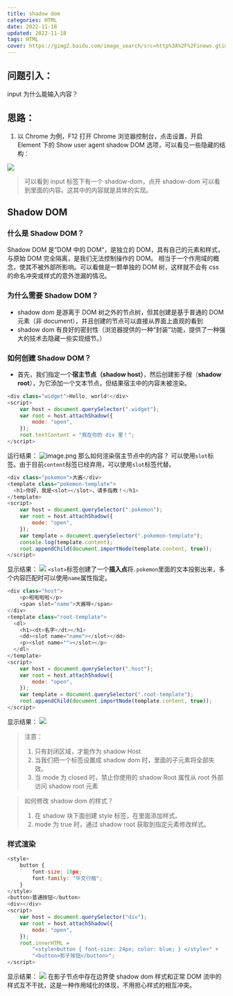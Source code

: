 ```yaml
---
title: shadow dom
categories: HTML
date: 2022-11-18
updated: 2022-11-18
tags: HTML
cover: https://gimg2.baidu.com/image_search/src=http%3A%2F%2Finews.gtimg.com%2Fnewsapp_bt%2F0%2F11452172135%2F1000&refer=http%3A%2F%2Finews.gtimg.com&app=2002&size=f9999,10000&q=a80&n=0&g=0n&fmt=auto
---
```


## 问题引入：

input 为什么能输入内容？

## 思路：

1. 以 Chrome 为例，F12 打开 Chrome 浏览器控制台，点击设置，开启 Element 下的 Show user agent shadow DOM 选项，可以看见一些隐藏的结构：

![](https://cdn.jsdelivr.net/gh/coder-fang/myBlogImgRespository/img/20221208130211.png)

> 可以看到 input 标签下有一个 shadow-dom，点开 shadow-dom 可以看到里面的内容。这其中的内容就是具体的实现。

## Shadow DOM

### 什么是 Shadow DOM？

Shadow DOM 是”DOM 中的 DOM“，是独立的 DOM，具有自己的元素和样式，与原始 DOM 完全隔离，是我们无法控制操作的 DOM。
相当于一个作用域的概念，使其不被外部所影响。可以看做是一颗单独的 DOM 树，这样就不会有 css 的命名冲突或样式的意外泄漏的情况。

### 为什么需要 Shadow DOM？

- shadow dom 是游离于 DOM 树之外的节点树，但其创建是基于普通的 DOM 元素（非 document），并且创建的节点可以直接从界面上直观的看到
- shadow dom 有良好的密封性（浏览器提供的一种“封装”功能，提供了一种强大的技术去隐藏一些实现细节。）

### 如何创建 Shadow DOM？

- 首先，我们指定一个**宿主节点（shadow host）**，然后创建影子根（**shadow root**），为它添加一个文本节点，但结果宿主中的内容未被渲染。

```javascript
<div class="widget">Hello, world!</div>
<script>
    var host = document.querySelector(".widget");
    var root = host.attachShadow({
        mode: "open",
    });
    root.textContent = "我在你的 div 里！";
</script>
```

运行结果：
![image.png](https://cdn.nlark.com/yuque/0/2022/png/2324645/1670422798069-f562239f-89c6-4f2a-8d0f-aae3f8b6649e.png#averageHue=%23f7f5f2&clientId=uad761d21-c926-4&crop=0&crop=0&crop=1&crop=1&from=paste&height=45&id=u2d957b6e&margin=%5Bobject%20Object%5D&name=image.png&originHeight=45&originWidth=165&originalType=binary&ratio=1&rotation=0&showTitle=false&size=1504&status=done&style=none&taskId=ub2c481b1-f2d9-4795-b052-03be1629b4f&title=&width=165)
那么如何渲染宿主节点中的内容？
可以使用`slot`标签。由于目前`content`标签已经弃用，可以使用`slot`标签代替。

```javascript
<div class="pokemon">大酱</div>
<template class="pokemon-template">
  <h1>你好，我是<slot></slot>，请多指教！</h1>
</template>
<script>
    var host = document.querySelector(".pokemon");
    var root = host.attachShadow({
        mode: "open",
    });
    var template = document.querySelector(".pokemon-template");
    console.log(template.content);
    root.appendChild(document.importNode(template.content, true));
</script>
```

显示结果：
![](https://cdn.jsdelivr.net/gh/coder-fang/myBlogImgRespository/img/20221208130237.png)
`<slot>`标签创建了一个**插入点**将`.pokemon`里面的文本投影出来，多个内容匹配时可以使用`name`属性指定。

```javascript
<div class="host">
    <p>啦啦啦啦</p>
    <span slot="name">大酱呀</span>
</div>
<template class="root-template">
  <dl>
    <h1><dt>名字</dt></h1>
    <dd><slot name="name"></slot></dd>
    <p><slot name=""></slot></p>
  </dl>
</template>
<script>
    var host = document.querySelector(".host");
    var root = host.attachShadow({
        mode: "open",
    });
    var template = document.querySelector(".root-template");
    root.appendChild(document.importNode(template.content, true));
</script>
```

显示结果：
![](https://cdn.jsdelivr.net/gh/coder-fang/myBlogImgRespository/img/20221208130255.png)

> 注意：
>
> 1. 只有封闭区域，才能作为 shadow Host
> 2. 当我们把一个标签设置成 shadow dom 时，里面的子元素将全部失效。
> 3. 当 mode 为 closed 时，禁止你使用的 shadow Root 属性从 root 外部访问 shadow root 元素

> 如何修改 shadow dom 的样式？
>
> 1. 在 shadow 块下面创建 style 标签，在里面添加样式。
> 2. mode 为 true 时，通过 shadow root 获取到指定元素修改样式。

### 样式渲染

```javascript
<style>
    button {
        font-size: 18px;
        font-family: "华文行楷";
    }
</style>
<button>普通按钮</button>
<div></div>
<script>
    var host = document.querySelector("div");
    var root = host.attachShadow({
        mode: "open",
    });
    root.innerHTML =
        "<style>button { font-size: 24px; color: blue; } </style>" +
        "<button>影子按钮</button>";
</script>
```

显示结果：
![](https://cdn.jsdelivr.net/gh/coder-fang/myBlogImgRespository/img/20221208130315.png)
在影子节点中存在边界使 shadow dom 样式和正常 DOM 流中的样式互不干扰，这是一种作用域化的体现，不用担心样式的相互冲突。
